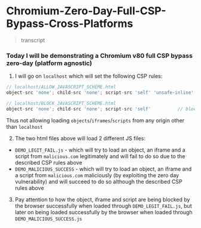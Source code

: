 # Chromium-Zero-Day-Full-CSP-Bypass-Cross-Platforms

> transcript

### Today I will be demonstrating a Chromium v80 full CSP bypass zero-day (platform agnostic)

1. I will go on `localhost` which will set the following CSP rules:

```javascript
// localhost/ALLOW_JAVASCRIPT_SCHEME.html
object-src 'none'; child-src 'none'; script-src 'self' 'unsafe-inline'  // allowing "javascript:" scheme

// localhost/BLOCK_JAVASCRIPT_SCHEME.html
object-src 'none'; child-src 'none'; script-src 'self'			// blocking "javascript:" scheme
```

Thus not allowing loading `objects`/`iframes`/`scripts` from any origin other than `localhost`

2. The two html files above will load 2 different JS files:

* `DEMO_LEGIT_FAIL.js` - which will try to load an object, an iframe and a script from `malicious.com` legitimately and will
fail to do so due to the described CSP rules above
* `DEMO_MALICIOUS_SUCCESS` - which will try to load an object, an iframe and a script from `malicious.com` maliciously
(by exploiting the zero day vulnerability) and will succeed to do so although the described CSP rules above

3. Pay attention to how the object, iframe and script are being blocked by the browser successfully when loaded through `DEMO_LEGIT_FAIL.js`,
but later on being loaded successfully by the browser when loaded through `DEMO_MALICIOUS_SUCCESS.js`
